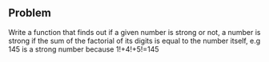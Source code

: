 ## Problem

Write a function that finds out if a given number is strong or not, a number is strong if the sum of the factorial of its digits is equal to the number itself, e.g 145 is a strong number because 1!+4!+5!=145
